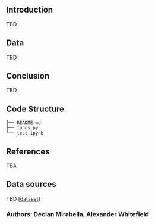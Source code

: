 
## Introduction

TBD


## Data

TBD

## Conclusion

TBD

## Code Structure
```
├── README.md
├── funcs.py
└── test.ipynb

```


## References


TBA

## Data sources

TBD  [<a href="https://www.google.com">dataset</a>]



### Authors: Declan Mirabella, Alexander Whitefield


